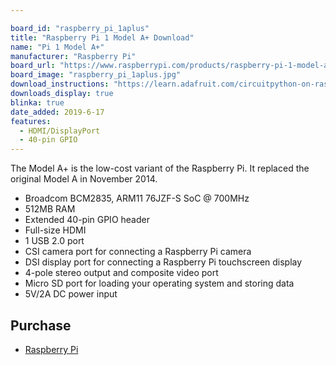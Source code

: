 ```yaml
---

board_id: "raspberry_pi_1aplus"
title: "Raspberry Pi 1 Model A+ Download"
name: "Pi 1 Model A+"
manufacturer: "Raspberry Pi"
board_url: "https://www.raspberrypi.com/products/raspberry-pi-1-model-a-plus/"
board_image: "raspberry_pi_1aplus.jpg"
download_instructions: "https://learn.adafruit.com/circuitpython-on-raspberrypi-linux/installing-circuitpython-on-raspberry-pi"
downloads_display: true
blinka: true
date_added: 2019-6-17
features:
  - HDMI/DisplayPort
  - 40-pin GPIO
---
```


The Model A+ is the low-cost variant of the Raspberry Pi. It replaced the original Model A in November 2014.

- Broadcom BCM2835, ARM11 76JZF-S SoC @ 700MHz
- 512MB RAM
- Extended 40-pin GPIO header
- Full-size HDMI
- 1 USB 2.0 port
- CSI camera port for connecting a Raspberry Pi camera
- DSI display port for connecting a Raspberry Pi touchscreen display
- 4-pole stereo output and composite video port
- Micro SD port for loading your operating system and storing data
- 5V/2A DC power input

## Purchase
* [Raspberry Pi](https://www.raspberrypi.org/products/raspberry-pi-1-model-a-plus/)
